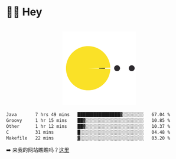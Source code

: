
# 👋🏻 Hey
<div align="center">
	<br>
	<img src="https://raw.githubusercontent.com/Aniket965/Aniket965/master/pacman.svg?sanitize=true" width="200" height="200">
	<br>
</div>

<!--START_SECTION:waka-->
```text
Java       7 hrs 49 mins   ████████████████▓░░░░░░░░   67.04 % 
Groovy     1 hr 15 mins    ██▓░░░░░░░░░░░░░░░░░░░░░░   10.85 % 
Other      1 hr 12 mins    ██▓░░░░░░░░░░░░░░░░░░░░░░   10.37 % 
C          31 mins         █░░░░░░░░░░░░░░░░░░░░░░░░   04.48 % 
Makefile   22 mins         ▓░░░░░░░░░░░░░░░░░░░░░░░░   03.20 % 
```
<!--END_SECTION:waka-->

 ➡️  来我的网站瞧瞧吗？[这里](https://www.shaolongfei.com)
